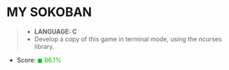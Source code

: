 # MY SOKOBAN

> * __LANGUAGE: C__
> * Develop a copy of this game in terminal mode, using the ncurses library.

* Score: <span style="color:rgb(0,200,0)">&#9724; 86.1%</span>